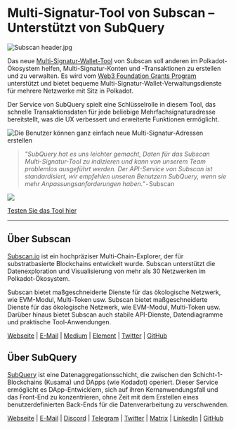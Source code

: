 # Multi-Signatur-Tool von Subscan – Unterstützt von SubQuery

![Subscan header.jpg](https://cdn-images-1.medium.com/max/1600/1*Xs3mJrvClJq3qBzWU48fjg.jpeg)

Das neue [Multi-Signatur-Wallet-Tool](https://medium.com/r/?url=https%3A%2F%2Fmultisig.subscan.io%2F) von Subscan soll anderen im Polkadot-Ökosystem helfen, Multi-Signatur-Konten und -Transaktionen zu erstellen und zu verwalten. Es wird vom [Web3 Foundation Grants Program](https://github.com/w3f/Grants-Program/blob/master/applications/multisignature_management_tool.md) unterstützt und bietet bequeme Multi-Signatur-Wallet-Verwaltungsdienste für mehrere Netzwerke mit Sitz in Polkadot.

Der Service von SubQuery spielt eine Schlüsselrolle in diesem Tool, das schnelle Transaktionsdaten für jede beliebige Mehrfachsignaturadresse bereitstellt, was die UX verbessert und erweiterte Funktionen ermöglicht.

![Die Benutzer können ganz einfach neue Multi-Signatur-Adressen erstellen](https://cdn-images-1.medium.com/max/1600/1*e4AALzw8xzERhzBJgPUktQ.png)

> *"SubQuery hat es uns leichter gemacht, Daten für das Subscan Multi-Signatur-Tool zu indizieren und kann von unserem Team problemlos ausgeführt werden. Der API-Service von Subscan ist standardisiert, wir empfehlen unseren Benutzern SubQuery, wenn sie mehr Anpassungsanforderungen haben."* - Subscan

![](https://cdn-images-1.medium.com/max/1600/1*Hy-1IxJ3ZNQX7qC38H19Bg.png)

[Testen Sie das Tool hier](https://medium.com/r/?url=https%3A%2F%2Fmultisig.subscan.io%2F)

---

## Über Subscan

[Subscan.io](https://www.subscan.io/) ist ein hochpräziser Multi-Chain-Explorer, der für substratbasierte Blockchains entwickelt wurde. Subscan unterstützt die Datenexploration und Visualisierung von mehr als 30 Netzwerken im Polkadot-Ökosystem.

Subscan bietet maßgeschneiderte Dienste für das ökologische Netzwerk, wie EVM-Modul, Multi-Token usw. Subscan bietet maßgeschneiderte Dienste für das ökologische Netzwerk, wie EVM-Modul, Multi-Token usw. Darüber hinaus bietet Subscan auch stabile API-Dienste, Datendiagramme und praktische Tool-Anwendungen.

[Webseite](https://www.subscan.io/) | [E-Mail](mailto:hello@subscan.io) | [Medium](https://medium.com/subscan) | [Element](https://riot.im/app/#/room/!uaYUrKBueiKUurHliJ:matrix.org) | [Twitter](https://twitter.com/subscan_io/) | [GitHub](https://github.com/itering/subscan-essentials)

## Über SubQuery

[SubQuery](https://subquery.network/) ist eine Datenaggregationsschicht, die zwischen den Schicht-1-Blockchains (Kusama) und DApps (wie Kodadot) operiert. Dieser Service ermöglicht es DApp-Entwicklern, sich auf ihren Kernanwendungsfall und das Front-End zu konzentrieren, ohne Zeit mit dem Erstellen eines benutzerdefinierten Back-Ends für die Datenverarbeitung zu verschwenden.

[Webseite](https://subquery.network/) | [E-Mail](mailto:hello@subquery.network) | [Discord](https://discord.com/invite/78zg8aBSMG) | [Telegram](https://t.me/subquerynetwork) | [Twitter](https://twitter.com/subquerynetwork) | [Matrix](https://matrix.to/#/#subquery:matrix.org) | [LinkedIn](https://www.linkedin.com/company/subquery) | [GitHub](https://github.com/subquery)
